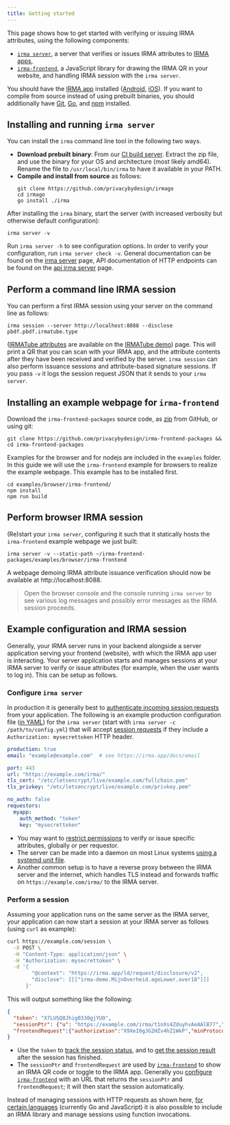 ```yaml
---
title: Getting started
---
```


This page shows how to get started with verifying or issuing IRMA attributes, using the following components:

 * [`irma server`](irma-server.md), a server that verifies or issues IRMA attributes to [IRMA apps](irma-app.md),
 * [`irma-frontend`](irma-frontend.md), a JavaScript library for drawing the IRMA QR in your website, and handling IRMA session with the `irma server`.

You should have the [IRMA app](irma-app.md) installed ([Android](https://play.google.com/store/apps/details?id=org.irmacard.cardemu), [iOS](https://itunes.apple.com/nl/app/irma-authentication/id1294092994)). If you want to compile from source instead of using prebuilt binaries, you should additionally have [Git](https://git-scm.com/), [Go](https://golang.org/doc/install), and [npm](https://docs.npmjs.com/cli/npm) installed.


## Installing and running `irma server`
You can install the `irma` command line tool in the following two ways.

* **Download prebuilt binary**: From our [CI build server](https://gitlab.science.ru.nl/irma/github-mirrors/irmago/-/jobs/artifacts/master/download?job=binaries). Extract the zip file, and use the binary for your OS and architecture (most likely amd64). Rename the file to `/usr/local/bin/irma` to have it available in your PATH.
* **Compile and install from source** as follows:
  ```shell
  git clone https://github.com/privacybydesign/irmago
  cd irmago
  go install ./irma
  ```

After installing the `irma` binary, start the server (with increased verbosity but otherwise default configuration):
```shell
irma server -v
```
Run `irma server -h` to see configuration options. In order to verify your configuration, run `irma server check -v`. General documentation can be found on the [irma server](irma-server.md) page, API documentation of HTTP endpoints can be found on the [api irma server](api-irma-server.md) page.

## Perform a command line IRMA session
You can perform a first IRMA session using your server on the command line as follows:
```shell
irma session --server http://localhost:8088 --disclose pbdf.pbdf.irmatube.type
```
([IRMATube attributes](https://privacybydesign.foundation/attribute-index/en/pbdf.pbdf.irmatube.html) are available on the [IRMATube demo](https://privacybydesign.foundation/demo/irmaTube/)) page. This will print a QR that you can scan with your IRMA app, and the attribute contents after they have been received and verified by the server. `irma session` can also perform issuance sessions and attribute-based signature sessions. If you pass  `-v` it logs the session request JSON that it sends to your `irma server`.


## Installing an example webpage for `irma-frontend`
Download the `irma-frontend-packages` source code, as [zip](https://github.com/privacybydesign/irma-frontend-packages/archive/master.zip) from GitHub, or using git:
```shell
git clone https://github.com/privacybydesign/irma-frontend-packages && cd irma-frontend-packages
```

Examples for the browser and for nodejs are included in the `examples` folder. In this guide we will use the `irma-frontend` example for browsers to realize the example webpage. This example has to be installed first.
```shell
cd examples/browser/irma-frontend/
npm install
npm run build
```

## Perform browser IRMA session

(Re)start your `irma server`, configuring it such that it statically hosts the `irma-frontend` example webpage we just built:
```shell
irma server -v --static-path ~/irma-frontend-packages/examples/browser/irma-frontend
```
A webpage demoing IRMA attribute issuance verification should now be available at http://localhost:8088.

> Open the browser console and the console running `irma server` to see various log messages and possibly error messages as the IRMA session proceeds.

## Example configuration and IRMA session

Generally, your IRMA server runs in your backend alongside a server application serving your frontend (website), with which the IRMA app user is interacting. Your server application starts and manages sessions at your IRMA server to verify or issue attributes (for example, when the user wants to log in). This can be setup as follows.

### Configure `irma server`

In production it is generally best to [authenticate incoming session requests](irma-server.md#requestor-authentication) from your application. The following is an example production configuration file ([in YAML](irma-server.md#configuring)) for the `irma server` (start with `irma server -c /path/to/config.yml`) that will accept [session requests](session-requests.md) if they include a `Authorization: mysecrettoken` HTTP header.

```yaml
production: true
email: "example@example.com"  # see https://irma.app/docs/email

port: 443
url: "https://example.com/irma/"
tls_cert: "/etc/letsencrypt/live/example.com/fullchain.pem"
tls_privkey: "/etc/letsencrypt/live/example.com/privkey.pem"

no_auth: false
requestors:
  myapp:
    auth_method: "token"
    key: "mysecrettoken"
```

* You may want to [restrict permissions](irma-server.md/#permissions) to verify or issue specific attributes, globally or per requestor.
* The server can be made into a daemon on most Linux systems [using a systemd unit file](irma-server.md#running-as-daemon).
* Another common setup is to have a reverse proxy between the IRMA server and the internet, which handles TLS instead and forwards traffic on `https://example.com/irma/` to the IRMA server.

### Perform a session

Assuming your application runs on the same server as the IRMA server, your application can now start a session at your IRMA server as follows (using `curl` as example):

```bash
curl https://example.com/session \
  -X POST \
  -H "Content-Type: application/json" \
  -H "Authorization: mysecrettoken" \
  -d '{
        "@context": "https://irma.app/ld/request/disclosure/v2",
        "disclose": [[["irma-demo.MijnOverheid.ageLower.over18"]]]
      }'
```

This will output something like the following:

```json
{
  "token": "X7LU5Q8Jhig0330gjYUO",
  "sessionPtr": {"u": "https://example.com/irma/t1nXs4ZduyhvAeAAlB77","irmaqr": "disclosing"},
  "frontendRequest":{"authorization":"X9XeI0gJG2HZv4hZ1WkP","minProtocolVersion":"1.0","maxProtocolVersion":"1.1"}
}
```

* Use the `token` to [track the session status](api-irma-server.md#get-session-token-status), and to [get the session result](api-irma-server.md#get-session-token-result) after the session has finished.
* The `sessionPtr` and `frontendRequest` are used by [`irma-frontend`](api-irma-frontend.md) to show an IRMA QR code or toggle to the IRMA app. Generally you [configure `irma-frontend`](https://github.com/privacybydesign/irma-frontend-packages/tree/master/plugins/irma-client#usage) with an URL that returns the `sessionPtr` and `frontendRequest`; it will then start the session automatically.

Instead of managing sessions with HTTP requests as shown here, [for certain languages](irma-backend.md) (currently Go and JavaScript) it is also possible to include an IRMA library and manage sessions using function invocations.
